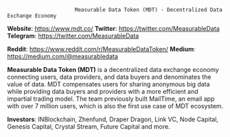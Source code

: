                          Measurable Data Token (MDT) - Decentralized Data Exchange Economy                                                                  
**Website**: https://www.mdt.co/  **Twitter**: https://twitter.com/MeasurableData       **Telegram**: https://twitter.com/MeasurableData


**Reddit**: https://www.reddit.com/r/MeasurableDataToken/          **Medium**: https://medium.com/@measurabledata

**Measurable Data Token (MDT)** is a decentralized data exchange economy connecting users, data providers, and data buyers and denominates the value of data. MDT compensates users for sharing anonymous big data while providing data buyers and providers with a more efficient and impartial trading model. The team previously built MailTime, an email app with over 7 million users, which is also the first use case of MDT ecosystem.

**Investors**: INBlockchain, Zhenfund, Draper Dragon, Link VC, Node Capital, Genesis Capital, Crystal Stream, Future Capital and more.
